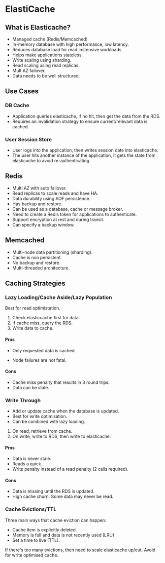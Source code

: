 # ElastiCache

## What is Elasticache?

- Managed cache (Redis/Memcached)
- In-memory database with high performance, low latency.
- Reduces database load for read instensive workloads.
- Helps make applications stateless.
- Write scaling using sharding.
- Read scaling using read replicas.
- Mult AZ failover.
- Data needs to be well structured.

## Use Cases

### DB Cache

- Application queries elasticache, if no hit, then get the data from the RDS.
- Requires an invalidation strategy to ensure current/relevant data is cached.

### User Session Store

- User logs into the application, then writes session date into elasticache.
- The user hits another instance of the application, it gets the state from elasticache to avoid re-authenticating.

## Redis

- Multi AZ with auto failover.
- Read replicas to scale reads and have HA.
- Data durability using AOF persistence.
- Has backup and restore.
- Can be used as a database, cache or message broker.
- Need to create a Redis token  for applications to authenticate.
- Support encryption at rest and during transit.
- Can specify a backup window.

## Memcached

- Multi-node data partitioning (sharding).
- Cache is non persistent.
- No backup and restore.
- Multi-threaded architecture.

## Caching Strategies

### Lazy Loading/Cache Aside/Lazy Population

Best for read optimistation.

1. Check elasticcache first for data.
2. If cache miss, query the RDS.
3. Write data to cache.

#### Pros
- Only requested data is cached

- Node failures are not fatal.

#### Cons

- Cache miss penalty that results in 3 round trips.
- Data can be stale.

### Write Through

- Add or update cache when the database is updated.
- Best for write optimisation.
- Can be combined with lazy loading.

1. On read, retrieve from cache.
2. On write, write to RDS, then write to elasticache.

#### Pros

- Data is never stale.
- Reads a quick.
- Write penalty instead of a read penalty (2 calls required).

#### Cons

- Data is missing until the RDS is updated.
- High cache churn. Some data may never be read.

### Cache Evictions/TTL

Three main ways that cache eviction can happen:

- Cache item is explicitly deleted.
- Memory is full and data is not recently used (LRU)
- Set a time to live (TTL).

If there's too many evictions, then need to scale elasticache up/out. Avoid for write optimised cache.
